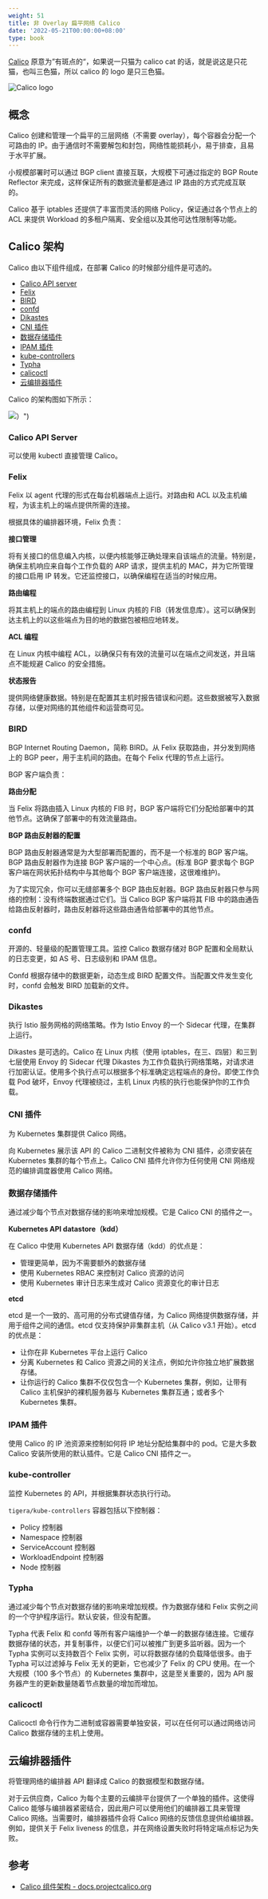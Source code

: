 ```yaml
---
weight: 51
title: 非 Overlay 扁平网络 Calico
date: '2022-05-21T00:00:00+08:00'
type: book
---
```


[Calico](https://www.projectcalico.org/) 原意为”有斑点的“，如果说一只猫为 calico cat 的话，就是说这是只花猫，也叫三色猫，所以 calico 的 logo 是只三色猫。

![Calico logo](006tNc79gy1fz65bt7ieej30c90bsgn2.jpg)

## 概念

Calico 创建和管理一个扁平的三层网络（不需要 overlay），每个容器会分配一个可路由的 IP。由于通信时不需要解包和封包，网络性能损耗小，易于排查，且易于水平扩展。

小规模部署时可以通过 BGP client 直接互联，大规模下可通过指定的 BGP Route Reflector 来完成，这样保证所有的数据流量都是通过 IP 路由的方式完成互联的。

Calico 基于 iptables 还提供了丰富而灵活的网络 Policy，保证通过各个节点上的 ACL 来提供 Workload 的多租户隔离、安全组以及其他可达性限制等功能。

## Calico 架构

Calico 由以下组件组成，在部署 Calico 的时候部分组件是可选的。

- [Calico API server](https://projectcalico.docs.tigera.io/reference/architecture/overview#calico-api-server)
- [Felix](https://projectcalico.docs.tigera.io/reference/architecture/overview#felix)
- [BIRD](https://projectcalico.docs.tigera.io/reference/architecture/overview#bird)
- [confd](https://projectcalico.docs.tigera.io/reference/architecture/overview#confd)
- [Dikastes](https://projectcalico.docs.tigera.io/reference/architecture/overview#dikastes)
- [CNI 插件](https://projectcalico.docs.tigera.io/reference/architecture/overview#cni-plugin)
- [数据存储插件](https://projectcalico.docs.tigera.io/reference/architecture/overview#datastore-plugin)
- [IPAM 插件](https://projectcalico.docs.tigera.io/reference/architecture/overview#ipam-plugin)
- [kube-controllers](https://projectcalico.docs.tigera.io/reference/architecture/overview#kube-controllers)
- [Typha](https://projectcalico.docs.tigera.io/reference/architecture/overview#typha)
- [calicoctl](https://projectcalico.docs.tigera.io/reference/architecture/overview#calicoctl)
- [云编排器插件](https://projectcalico.docs.tigera.io/reference/architecture/overview#plugins-for-cloud-orchestrators)

Calico 的架构图如下所示：

![](overview)）")

### Calico API Server

可以使用 kubectl 直接管理 Calico。

### Felix

Felix 以 agent 代理的形式在每台机器端点上运行。对路由和 ACL 以及主机编程，为该主机上的端点提供所需的连接。

根据具体的编排器环境，Felix 负责：

**接口管理**

将有关接口的信息编入内核，以便内核能够正确处理来自该端点的流量。特别是，确保主机响应来自每个工作负载的 ARP 请求，提供主机的 MAC，并为它所管理的接口启用 IP 转发。它还监控接口，以确保编程在适当的时候应用。

**路由编程**

将其主机上的端点的路由编程到 Linux 内核的 FIB（转发信息库）。这可以确保到达主机上的以这些端点为目的地的数据包被相应地转发。

**ACL 编程**

在 Linux 内核中编程 ACL，以确保只有有效的流量可以在端点之间发送，并且端点不能规避 Calico 的安全措施。

**状态报告**

提供网络健康数据。特别是在配置其主机时报告错误和问题。这些数据被写入数据存储，以便对网络的其他组件和运营商可见。

### BIRD

BGP Internet Routing Daemon，简称 BIRD。从 Felix 获取路由，并分发到网络上的 BGP peer，用于主机间的路由。在每个 Felix 代理的节点上运行。

BGP 客户端负责：

**路由分配**

当 Felix 将路由插入 Linux 内核的 FIB 时，BGP 客户端将它们分配给部署中的其他节点。这确保了部署中的有效流量路由。

**BGP 路由反射器的配置**

BGP 路由反射器通常是为大型部署而配置的，而不是一个标准的 BGP 客户端。BGP 路由反射器作为连接 BGP 客户端的一个中心点。(标准 BGP 要求每个 BGP 客户端在网状拓扑结构中与其他每个 BGP 客户端连接，这很难维护)。

为了实现冗余，你可以无缝部署多个 BGP 路由反射器。BGP 路由反射器只参与网络的控制：没有终端数据通过它们。当 Calico BGP 客户端将其 FIB 中的路由通告给路由反射器时，路由反射器将这些路由通告给部署中的其他节点。

### confd

开源的、轻量级的配置管理工具。监控 Calico 数据存储对 BGP 配置和全局默认的日志变更，如 AS 号、日志级别和 IPAM 信息。

Confd 根据存储中的数据更新，动态生成 BIRD 配置文件。当配置文件发生变化时，confd 会触发 BIRD 加载新的文件。

### Dikastes

执行 Istio 服务网格的网络策略。作为 Istio Envoy 的一个 Sidecar 代理，在集群上运行。

Dikastes 是可选的。Calico 在 Linux 内核（使用 iptables，在三、四层）和三到七层使用 Envoy 的 Sidecar 代理 Dikastes 为工作负载执行网络策略，对请求进行加密认证。使用多个执行点可以根据多个标准确定远程端点的身份。即使工作负载 Pod 破坏，Envoy 代理被绕过，主机 Linux 内核的执行也能保护你的工作负载。

### CNI 插件

为 Kubernetes 集群提供 Calico 网络。

向 Kubernetes 展示该 API 的 Calico 二进制文件被称为 CNI 插件，必须安装在 Kubernetes 集群的每个节点上。Calico CNI 插件允许你为任何使用 CNI  网络规范的编排调度器使用 Calico 网络。

### 数据存储插件

通过减少每个节点对数据存储的影响来增加规模。它是 Calico CNI 的插件之一。

**Kubernetes API datastore（kdd）**

在 Calico 中使用 Kubernetes API 数据存储（kdd）的优点是：

- 管理更简单，因为不需要额外的数据存储
- 使用 Kubernetes RBAC 来控制对 Calico 资源的访问
- 使用 Kubernetes 审计日志来生成对 Calico 资源变化的审计日志

**etcd**

etcd 是一个一致的、高可用的分布式键值存储，为 Calico 网络提供数据存储，并用于组件之间的通信。etcd 仅支持保护非集群主机（从 Calico v3.1 开始）。etcd 的优点是：

- 让你在非 Kubernetes 平台上运行 Calico
- 分离 Kubernetes 和 Calico 资源之间的关注点，例如允许你独立地扩展数据存储。
- 让你运行的 Calico 集群不仅仅包含一个 Kubernetes 集群，例如，让带有 Calico 主机保护的裸机服务器与 Kubernetes 集群互通；或者多个 Kubernetes 集群。

### IPAM 插件

使用 Calico 的 IP 池资源来控制如何将 IP 地址分配给集群中的 pod。它是大多数 Calico 安装所使用的默认插件。它是 Calico CNI 插件之一。

### kube-controller

监控 Kubernetes 的 API，并根据集群状态执行行动。

`tigera/kube-controllers` 容器包括以下控制器：

- Policy 控制器
- Namespace 控制器
- ServiceAccount 控制器
- WorkloadEndpoint 控制器
- Node 控制器

### Typha

通过减少每个节点对数据存储的影响来增加规模。作为数据存储和 Felix 实例之间的一个守护程序运行。默认安装，但没有配置。

Typha 代表 Felix 和 confd 等所有客户端维护一个单一的数据存储连接。它缓存数据存储的状态，并复制事件，以便它们可以被推广到更多监听器。因为一个 Typha 实例可以支持数百个 Felix 实例，可以将数据存储的负载降低很多。由于 Typha 可以过滤掉与 Felix 无关的更新，它也减少了 Felix 的 CPU 使用。在一个大规模（100 多个节点）的 Kubernetes 集群中，这是至关重要的，因为 API 服务器产生的更新数量随着节点数量的增加而增加。

### calicoctl

Calicoctl 命令行作为二进制或容器需要单独安装，可以在任何可以通过网络访问 Calico 数据存储的主机上使用。

## 云编排器插件

将管理网络的编排器 API 翻译成 Calico 的数据模型和数据存储。

对于云供应商，Calico 为每个主要的云编排平台提供了一个单独的插件。这使得 Calico 能够与编排器紧密结合，因此用户可以使用他们的编排器工具来管理 Calico 网络。当需要时，编排器插件会将 Calico 网络的反馈信息提供给编排器。例如，提供关于 Felix liveness 的信息，并在网络设置失败时将特定端点标记为失败。

## 参考

- [Calico 组件架构 - docs.projectcalico.org](https://projectcalico.docs.tigera.io/reference/architecture/overview)
